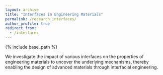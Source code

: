 ```yaml
---
layout: archive
title: "Interfaces in Engineering Materials"
permalink: /research_interfaces/
author_profile: true
redirect_from:
  - /interfaces
---
```


{% include base_path %}


We investigate the impact of various interfaces on the properties of engineering materials to uncover the underlying mechanisms, thereby enabling the design of advanced materials through interfacial engineering.

